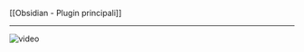[[Obsidian - Plugin principali]]

---

![video](https://youtu.be/CjVbhDReFSY?si=eBt9OL4IX4LPo41p)


